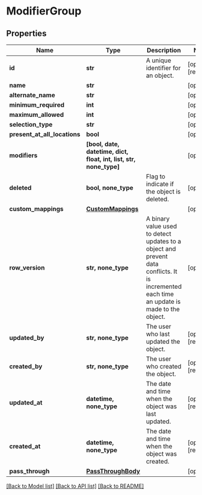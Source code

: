 # ModifierGroup


## Properties
Name | Type | Description | Notes
------------ | ------------- | ------------- | -------------
**id** | **str** | A unique identifier for an object. | [optional] [readonly] 
**name** | **str** |  | [optional] 
**alternate_name** | **str** |  | [optional] 
**minimum_required** | **int** |  | [optional] 
**maximum_allowed** | **int** |  | [optional] 
**selection_type** | **str** |  | [optional] 
**present_at_all_locations** | **bool** |  | [optional] 
**modifiers** | **[bool, date, datetime, dict, float, int, list, str, none_type]** |  | [optional] 
**deleted** | **bool, none_type** | Flag to indicate if the object is deleted. | [optional] 
**custom_mappings** | [**CustomMappings**](CustomMappings.md) |  | [optional] 
**row_version** | **str, none_type** | A binary value used to detect updates to a object and prevent data conflicts. It is incremented each time an update is made to the object. | [optional] 
**updated_by** | **str, none_type** | The user who last updated the object. | [optional] [readonly] 
**created_by** | **str, none_type** | The user who created the object. | [optional] [readonly] 
**updated_at** | **datetime, none_type** | The date and time when the object was last updated. | [optional] [readonly] 
**created_at** | **datetime, none_type** | The date and time when the object was created. | [optional] [readonly] 
**pass_through** | [**PassThroughBody**](PassThroughBody.md) |  | [optional] 

[[Back to Model list]](../../README.md#documentation-for-models) [[Back to API list]](../../README.md#documentation-for-api-endpoints) [[Back to README]](../../README.md)


